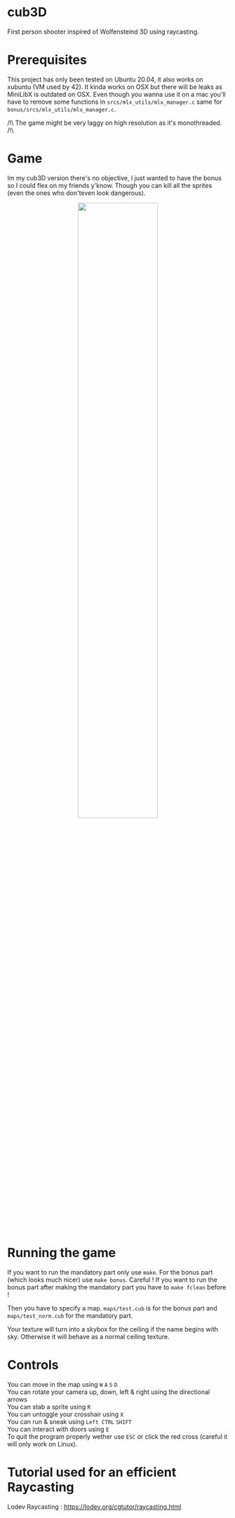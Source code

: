 # cub3D

First person shooter inspired of Wolfensteind 3D using raycasting.

# Prerequisites

This project has only been tested on Ubuntu 20.04, it also works on xubuntu (VM used by 42). It kinda works on OSX but there will be leaks as MiniLibX is outdated on OSX. Even though you wanna use it on a mac you'll have to remove some functions in ```srcs/mlx_utils/mlx_manager.c``` same for ```bonus/srcs/mlx_utils/mlx_manager.c```.<br>

/!\ The game might be very laggy on high resolution as it's monothreaded. /!\

# Game

Im my cub3D version there's no objective, I just wanted to have the bonus so I could flex on my friends y'know. Though you can kill all the sprites (even the ones who don'teven look dangerous).

<p align="center">
  <img src="https://imgur.com/TvZVgqu" width="60%" />
</p>

# Running the game

If you want to run the mandatory part only use ```make```. For the bonus part (which looks much nicer) use ```make bonus```. Careful ! If you want to run the bonus part after making the mandatory part you have to ```make fclean``` before !<br>

Then you have to specify a map. ```maps/test.cub``` is for the bonus part and ```maps/test_norm.cub``` for the mandatory part.

Your texture will turn into a skybox for the ceiling if the name begins with sky. Otherwise it will behave as a normal ceiling texture.

# Controls

You can move in the map using `W` `A` `S` `D`<br>
You can rotate your camera up, down, left & right using the directional arrows<br>
You can stab a sprite using `R`<br>
You can untoggle your crosshair using `X`<br>
You can run & sneak using `Left CTRL` `SHIFT`<br>
You can interact with doors using `E`<br>
To quit the program properly wether use `ESC` or click the red cross (careful it will only work on Linux).

# Tutorial used for an efficient Raycasting
Lodev Raycasting : https://lodev.org/cgtutor/raycasting.html 
